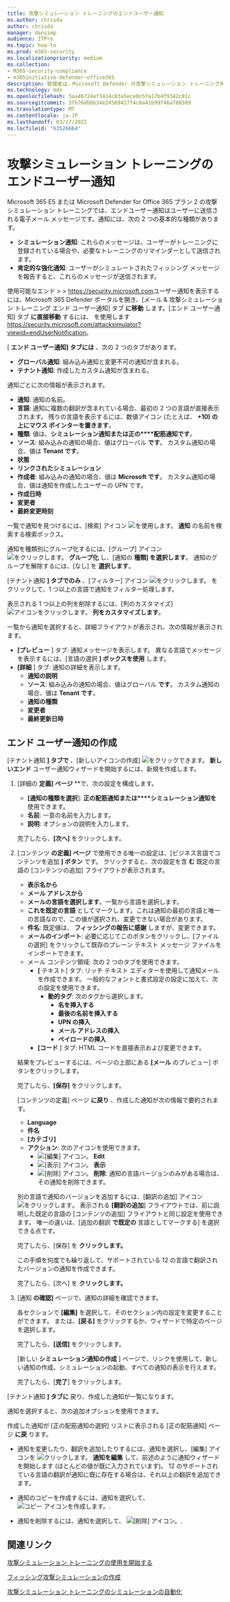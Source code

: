 ```yaml
---
title: 攻撃シミュレーション トレーニングのエンドユーザー通知
ms.author: chrisda
author: chrisda
manager: dansimp
audience: ITPro
ms.topic: how-to
ms.prod: m365-security
ms.localizationpriority: medium
ms.collection:
- M365-security-compliance
- m365initiative-defender-office365
description: 管理者は、Microsoft Defender の攻撃シミュレーション トレーニング用にエンド ユーザー通知メール メッセージを作成する方法を、計画 2 Office 365できます。
ms.technology: mdo
ms.openlocfilehash: 3aa46724ef3414c83a5ece0c5fa17b4f9342c81c
ms.sourcegitcommit: 3fb76db6b34e24569417f4c8a41b99f46a780389
ms.translationtype: MT
ms.contentlocale: ja-JP
ms.lasthandoff: 03/17/2022
ms.locfileid: "63526664"
---
```

# <a name="end-user-notifications-for-attack-simulation-training"></a>攻撃シミュレーション トレーニングのエンドユーザー通知

Microsoft 365 E5 または Microsoft Defender for Office 365 プラン 2 の攻撃シミュレーション トレーニングでは、エンドユーザー通知はユーザーに送信される電子メール メッセージです。通知には、次の 2 つの基本的な種類があります。

- **シミュレーション通知**: これらのメッセージは、ユーザーがトレーニングに登録されている場合や、必要なトレーニングのリマインダーとして送信されます。
- **肯定的な強化通知**: ユーザーがシミュレートされたフィッシング メッセージを報告すると、これらのメッセージが送信されます。

使用可能なエンド  \>  \> <https://security.microsoft.com>ユーザー通知を表示するには、Microsoft 365 Defender ポータルを開き、[メール & 攻撃シミュレーション トレーニング エンド ユーザー通知] タブ **に移動** します。[エンド ユーザー通知] タブ **に直接移動** するには、 を使用します<https://security.microsoft.com/attacksimulator?viewid=endUserNotification>。

[ **エンド ユーザー通知] タブには** 、次の 2 つのタブがあります。

- **グローバル通知**: 組み込み通知と変更不可の通知が含まれる。
- **テナント通知**: 作成したカスタム通知が含まれる。

通知ごとに次の情報が表示されます。

- **通知**: 通知の名前。
- **言語**: 通知に複数の翻訳が含まれている場合、最初の 2 つの言語が直接表示されます。 残りの言語を表示するには、数値アイコン (たとえば、 **+10) の上にマウス ポインターを置きます**。
- **種類**: 値は、**シミュレーション通知または正の****配筋通知です**。
- **ソース**: 組み込みの通知の場合、値はグローバル **です**。 カスタム通知の場合、値は **Tenant です**。
- **状態**
- **リンクされたシミュレーション**
- **作成者**: 組み込みの通知の場合、値は **Microsoft です**。 カスタム通知の場合、値は通知を作成したユーザーの UPN です。
- **作成日時**
- **変更者**
- **最終変更時刻**

一覧で通知を見つけるには、[検索] アイコン ![を使用します。](../../media/m365-cc-sc-search-icon.png) **通知** の名前を検索する検索ボックス。

通知を種類別にグループ化するには、[グループ] アイコン ![をクリックします。](../../media/m365-cc-sc-group-icon.png) **グループ化** し、[通知の **種類] を選択します**。 通知のグループを解除するには、[なし] を **選択します**。

[テナント通知 **] タブでのみ** 、[フィルター] アイコン ![をクリックします。](../../media/m365-cc-sc-filter-icon.png) をクリックして、1 つ以上の言語で通知をフィルター処理します。

表示される 1 つ以上の列を削除するには、[列のカスタマイズ] ![アイコンをクリックします。](../../media/m365-cc-sc-customize-icon.png) **列をカスタマイズします**。

一覧から通知を選択すると、詳細フライアウトが表示され、次の情報が表示されます。

- **[プレビュー** ] タブ: 通知メッセージを表示します。 異なる言語でメッセージを表示するには、[言語の選択 **] ボックスを使用** します。
- **[詳細** ] タブ: 通知の詳細を表示します。
  - **通知の説明**
  - **ソース**: 組み込みの通知の場合、値はグローバル **です**。 カスタム通知の場合、値は **Tenant です**。
  - **通知の種類**
  - **変更者**
  - **最終更新日時**

## <a name="create-end-user-notifications"></a>エンド ユーザー通知の作成

[テナント通知 **] タブで** 、[新しいアイコンの作成] ![をクリックできます。](../../media/m365-cc-sc-create-icon.png) **新しいエンド** ユーザー通知ウィザードを開始するには、新規を作成します。

1. [詳細の **定義] ページ** **で、次の設定を構成します。
   - **[通知の種類を選択**]: **正の配筋通知または****シミュレーション通知を** 使用できます。
   - **名前**: 一意の名前を入力します。
   - **説明**: オプションの説明を入力します。

   完了したら、**[次へ]** をクリックします。

2. [コンテンツ **の定義] ページ** で使用できる唯一の設定は、[ビジネス言語でコンテンツを追加 **] ボタン** です。 クリックすると、次の設定を含 **む** 既定の言語の [コンテンツの追加] フライアウトが表示されます。
   - **表示名から**
   - **メール アドレスから**
   - **メールの言語を選択します**。一覧から言語を選択します。
   - **これを既定の言語** としてマークします。これは通知の最初の言語と唯一の言語なので、この値が選択され、変更できない場合があります。
   - **件名**: 既定値は、 **フィッシングの報告に感謝** しますが、変更できます。
   - **メールのインポート**: 必要に応じてこのボタンをクリックし、[ファイルの選択] をクリックして既存のプレーン テキスト メッセージ ファイルをインポートできます。
   - メール コンテンツ領域: 次の 2 つのタブを使用できます。
     - **[** テキスト] タブ: リッチ テキスト エディターを使用して通知メールを作成できます。 一般的なフォントと書式設定の設定に加えて、次の設定を使用できます。
       - **動的タグ**: 次のタグから選択します。
         - **名を挿入する**
         - **最後の名前を挿入する**
         - **UPN の挿入**
         - **メール アドレスの挿入**
         - **ペイロードの挿入**
     - **[コード** ] タブ: HTML コードを直接表示および変更できます。

   結果をプレビューするには、ページの上部にある **[メール** のプレビュー] ボタンをクリックします。

   完了したら、**[保存]** をクリックします。

   [コンテンツの定義] ページ **に戻り** 、作成した通知が次の情報で要約されます。

   - **Language**
   - **件名**
   - **[カテゴリ]**
   - **アクション**: 次のアイコンを使用できます。
     - ![[編集] アイコン。](../../media/m365-cc-sc-edit-icon.png) **Edit**
     - ![[表示] アイコン。](../../media/m365-cc-sc-view-icon.png) **表示**
     - ![[削除] アイコン。](../../media/m365-cc-sc-delete-icon.png) **削除**: 通知の言語バージョンのみがある場合は、その通知を削除できます。

   別の言語で通知のバージョンを追加するには、[翻訳の追加] アイコン ![をクリックします](../../media/m365-cc-sc-create-icon.png)。 表示される **[翻訳の追加**] フライアウトでは、前に説明した既定の言語の [コンテンツの追加] フライアウトと同じ設定を使用できます。 唯一の違いは、[追加の翻訳 **で既定の** 言語としてマークする] を選択できる点です。

   完了したら、[保存] を **クリックします。**

   この手順を何度でも繰り返して、サポートされている 12 の言語で翻訳されたバージョンの通知を作成できます。

   完了したら、[次へ] を **クリックします。**

3. [通知 **の確認]** ページで、通知の詳細を確認できます。

   各セクションで **[編集]** を選択して、そのセクション内の設定を変更することができます。 または、**[戻る]** をクリックするか、ウィザードで特定のページを選択します。

   完了したら、**[送信]** をクリックします。

   [新しい **シミュレーション通知の作成** ] ページで、リンクを使用して、新しい通知の作成、シミュレーションの起動、すべての通知の表示を行えます。

   完了したら、[**完了**] をクリックします。

[テナント通知 **] タブに** 戻り、作成した通知が一覧になります。

通知を選択すると、次の追加オプションを使用できます。

作成した通知が [正の配筋通知の選択] リストに表示される [正の配筋通知] ページ **に戻** ります。

- 通知を変更したり、翻訳を追加したりするには、通知を選択し、[編集] アイコンを ![クリックします。](../../media/m365-cc-sc-edit-icon.png) **通知を編集** して、前述のように通知ウィザードを開始します (ほとんどの値が既に入力されています)。 12 のサポートされている言語の翻訳が通知に既に存在する場合は、それ以上の翻訳を追加できます。

- 通知のコピーを作成するには、通知を選択して、 ![コピー アイコンを作成します。](../../media/m365-cc-sc-copy-icon.png).

- 通知を削除するには、通知を選択して、 ![[削除] アイコン。](../../media/m365-cc-sc-delete-icon.png).

## <a name="related-links"></a>関連リンク

[攻撃シミュレーション トレーニングの使用を開始する](attack-simulation-training-get-started.md)

[フィッシング攻撃シミュレーションの作成](attack-simulation-training.md)

[攻撃シミュレーション トレーニングのシミュレーションの自動化](attack-simulation-training-simulation-automations.md)
